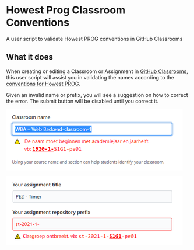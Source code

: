 # Howest Prog Classroom Conventions

A user script to validate Howest PROG conventions in GitHub Classrooms

## What it does

When creating or editing a Classroom or Assignment in [GitHub Classrooms](https://classroom.github.com/classrooms), this user script will assist you in validating the names according to the [conventions for Howest PROG](https://studenthowest.sharepoint.com/:b:/r/sites/staff/PROG/Curriculummateriaal/201920/00%20-%20GP%20-%20Graduaat%20Programmeren/GitHub%20Classroom%20-%20Handleiding.pdf?csf=1&e=9B3Vyf).

Given an invalid name or prefix, you will see a suggestion on how to correct the error. The submit button will be disabled until you correct it.

![Classrooms screenshot](https://raw.githubusercontent.com/howest-gp/howest-user-scripts/master/classroom-conventions/screenshot-1.png "Classroom name validation")

![Assignments screenshot](https://raw.githubusercontent.com/howest-gp/howest-user-scripts/master/classroom-conventions/screenshot-2.png "Assignment prefix validation")
